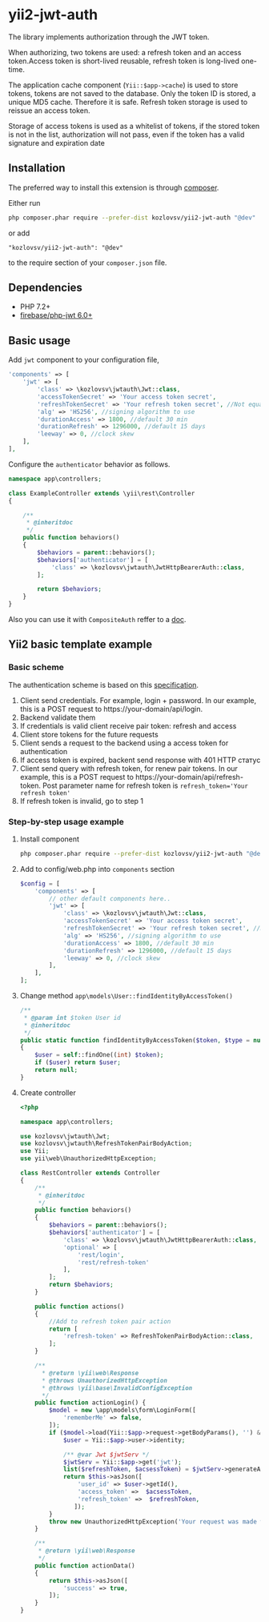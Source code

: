 # yii2-jwt-auth

The library implements authorization through the JWT token.

When authorizing, two tokens are used: a refresh token and an access token.Access token is short-lived reusable, refresh token is long-lived one-time.

The application cache component (`Yii::$app->cache`) is used to store tokens, tokens are not saved to the database.
Only the token ID is stored, a unique MD5 cache. Therefore it is safe. Refresh token storage is used to reissue an access token.


Storage of access tokens is used as a whitelist of tokens, if the stored token is not in the list, authorization will not pass, even if the token has a valid signature and expiration date


## Installation

The preferred way to install this extension is through [composer](http://getcomposer.org/download/).

Either run

```bash
php composer.phar require --prefer-dist kozlovsv/yii2-jwt-auth "@dev"
```

or add

```
"kozlovsv/yii2-jwt-auth": "@dev"
```

to the require section of your `composer.json` file.

## Dependencies

- PHP 7.2+
- [firebase/php-jwt 6.0+](https://github.com/firebase/php-jwt)

## Basic usage

Add `jwt` component to your configuration file,

```php
'components' => [
    'jwt' => [
        'class' => \kozlovsv\jwtauth\Jwt::class,
        'accessTokenSecret' => 'Your access token secret',
        'refreshTokenSecret' => 'Your refresh token secret', //Not equal to access secret
        'alg' => 'HS256', //signing algorithm to use
        'durationAccess' => 1800, //default 30 min
        'durationRefresh' => 1296000, //default 15 days
        'leeway' => 0, //clock skew
    ],
],
```

Configure the `authenticator` behavior as follows.

```php
namespace app\controllers;

class ExampleController extends \yii\rest\Controller
{

    /**
     * @inheritdoc
     */
    public function behaviors()
    {
        $behaviors = parent::behaviors();
        $behaviors['authenticator'] = [
            'class' => \kozlovsv\jwtauth\JwtHttpBearerAuth::class,
        ];

        return $behaviors;
    }
}
```

Also you can use it with `CompositeAuth` reffer to a [doc](http://www.yiiframework.com/doc-2.0/guide-rest-authentication.html).

## Yii2 basic template example

### Basic scheme
The authentication scheme is based on this [specification](https://datatracker.ietf.org/doc/html/rfc6749#section-1.5).

1. Client send credentials. For example, login + password. In our example, this is a POST request to https://your-domain/api/login. 
2. Backend validate them
3. If credentials is valid client receive pair token: refresh and access
4. Client store tokens for the future requests
5. Сlient sends a request to the backend using a access token for authentication
6. If access token is expired, backent send response with 401 HTTP статус
7. Client send query with refresh token, for renew pair tokens. In our example, this is a POST request to https://your-domain/api/refresh-token. Post parameter name for refresh token is `refresh_token='Your refresh token'`
8. If refresh token is invalid, go to step 1

### Step-by-step usage example

1. Install component

    ```bash
    php composer.phar require --prefer-dist kozlovsv/yii2-jwt-auth "@dev"
    ```

2. Add to config/web.php into `components` section

    ```php
    $config = [
        'components' => [
            // other default components here..
            'jwt' => [
                'class' => \kozlovsv\jwtauth\Jwt::class,
                'accessTokenSecret' => 'Your access token secret',
                'refreshTokenSecret' => 'Your refresh token secret', //Not equal to access secret
                'alg' => 'HS256', //signing algorithm to use
                'durationAccess' => 1800, //default 30 min
                'durationRefresh' => 1296000, //default 15 days
                'leeway' => 0, //clock skew
            ],
        ],
    ];
    ```
3. Change method `app\models\User::findIdentityByAccessToken()`

    ```php
    /**
     * @param int $token User id
     * @inheritdoc
     */
    public static function findIdentityByAccessToken($token, $type = null)
    {
        $user = self::findOne((int) $token);
        if ($user) return $user;
        return null;
    }
    ```

4. Create controller

    ```php
    <?php
    
    namespace app\controllers;
    
    use kozlovsv\jwtauth\Jwt;
    use kozlovsv\jwtauth\RefreshTokenPairBodyAction;
    use Yii;
    use yii\web\UnauthorizedHttpException;
    
    class RestController extends Controller
    {
        /**
         * @inheritdoc
         */
        public function behaviors()
        {
            $behaviors = parent::behaviors();
            $behaviors['authenticator'] = [
                'class' => \kozlovsv\jwtauth\JwtHttpBearerAuth::class,
                'optional' => [
                    'rest/login',
                    'rest/refresh-token'
                ],
            ];
            return $behaviors;
        }
   
        public function actions()
        {
            //Add to refresh token pair action
            return [
                'refresh-token' => RefreshTokenPairBodyAction::class,
            ];
        }
   
        /**
          * @return \yii\web\Response
          * @throws UnauthorizedHttpException
          * @throws \yii\base\InvalidConfigException
          */
        public function actionLogin() {
            $model = new \app\models\form\LoginForm([
                'rememberMe' => false,
            ]);
            if ($model->load(Yii::$app->request->getBodyParams(), '') && $model->login()) {
                $user = Yii::$app->user->identity;

                /** @var Jwt $jwtServ */
                $jwtServ = Yii::$app->get('jwt');
                list($refreshToken, $acsessToken) = $jwtServ->generateAndSavePairTokens($user->getId());
                return $this->asJson([
                    'user_id' => $user->getId(),
                    'access_token' =>  $acsessToken,
                    'refresh_token' =>  $refreshToken,
                   ]);
            }
            throw new UnauthorizedHttpException('Your request was made with invalid credentials. ' . implode(',', $model->getFirstErrors()));
        }
    
        /**
         * @return \yii\web\Response
         */
        public function actionData()
        {
            return $this->asJson([
                'success' => true,
            ]);
        }
    }
    ```